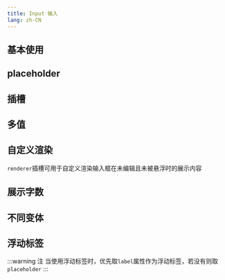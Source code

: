 ```yaml
---
title: Input 输入
lang: zh-CN
---
```


## 基本使用

<!-- @Code:basicUsage -->

## placeholder

<!-- @Code:placeholder -->

## 插槽

<!-- @Code:slots -->

## 多值

<!-- @Code:multiple -->

## 自定义渲染

`renderer`插槽可用于自定义渲染输入框在未编辑且未被悬浮时的展示内容

<!-- @Code:renderer -->

## 展示字数

<!-- @Code:showLengthInfo -->

## 不同变体

<!-- @Code:differentVariants -->

## 浮动标签

<!-- @Code:floatLabel -->

:::warning 注
当使用浮动标签时，优先取`label`属性作为浮动标签，若没有则取`placeholder`
:::
